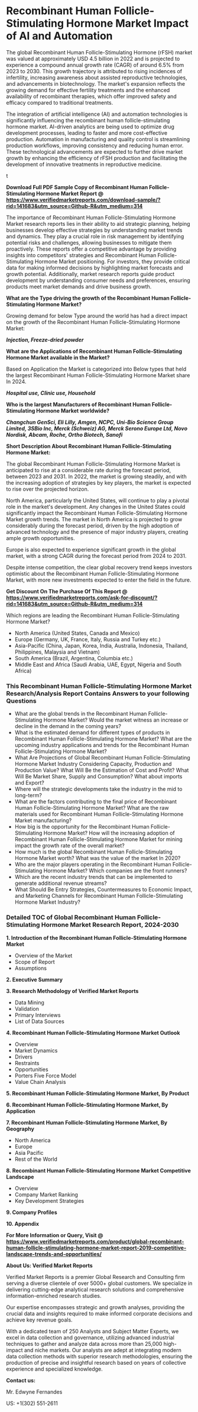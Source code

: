 <meta name="title" content="Global Recombinant Human Follicle-Stimulating Hormone Market Impact of AI and Automation"><meta name="description" content="The global Recombinant Human Follicle-Stimulating Hormone (rFSH) market was valued at approximately USD 4.5 billion in 2022 and is projected to experience a compound a"><meta name="title" content="Recombinant Human Follicle-Stimulating Hormone Market Size, Share, Scope, Trends, Growth, Opportunities, Analysis, Forecast"><h1>Recombinant Human Follicle-Stimulating Hormone Market Impact of AI and Automation</h1><p>The global Recombinant Human Follicle-Stimulating Hormone (rFSH) market was valued at approximately USD 4.5 billion in 2022 and is projected to experience a compound annual growth rate (CAGR) of around 6.5% from 2023 to 2030. This growth trajectory is attributed to rising incidences of infertility, increasing awareness about assisted reproductive technologies, and advancements in biotechnology. The market's expansion reflects the growing demand for effective fertility treatments and the enhanced availability of recombinant therapies, which offer improved safety and efficacy compared to traditional treatments.</p><p>The integration of artificial intelligence (AI) and automation technologies is significantly influencing the recombinant human follicle-stimulating hormone market. AI-driven analytics are being used to optimize drug development processes, leading to faster and more cost-effective production. Automation in manufacturing and quality control is streamlining production workflows, improving consistency and reducing human error. These technological advancements are expected to further drive market growth by enhancing the efficiency of rFSH production and facilitating the development of innovative treatments in reproductive medicine.</p>t</p><p id="" class=""><strong>Download Full PDF Sample Copy of Recombinant Human Follicle-Stimulating Hormone Market Report @ <a href="https://www.verifiedmarketreports.com/download-sample/?rid=141683&utm_source=Github-R&utm_medium=314" target="_blank">https://www.verifiedmarketreports.com/download-sample/?rid=141683&utm_source=Github-R&utm_medium=314</a></strong></p><p>The importance of&nbsp;Recombinant Human Follicle-Stimulating Hormone Market research reports lies in their ability to aid strategic planning, helping businesses develop effective strategies by understanding market trends and dynamics. They play a crucial role in risk management by identifying potential risks and challenges, allowing businesses to mitigate them proactively. These reports offer a competitive advantage by providing insights into competitors' strategies and Recombinant Human Follicle-Stimulating Hormone Market positioning. For investors, they provide critical data for making informed decisions by highlighting market forecasts and growth potential. Additionally, market research reports guide product development by understanding consumer needs and preferences, ensuring products meet market demands and drive business growth.</p><p><strong>What are the&nbsp;Type driving the growth of the Recombinant Human Follicle-Stimulating Hormone Market?</strong></p><p id="" class="">Growing demand for below Type around the world has had a direct impact on the growth of the Recombinant Human Follicle-Stimulating Hormone Market:</p><em><strong>Injection, Freeze-dried powder</strong></em></p><strong>What are the&nbsp;Applications&nbsp;of Recombinant Human Follicle-Stimulating Hormone Market available in the Market?</strong></p><p id="" class="">Based on Application the Market is categorized into Below types that held the largest Recombinant Human Follicle-Stimulating Hormone Market share In 2024.</p><em><strong>Hospital use, Clinic use, Household</strong></em></p><strong>Who is the largest Manufacturers of Recombinant Human Follicle-Stimulating Hormone Market worldwide?</strong></p><p><em><strong>Changchun GenSci, Eli Lilly, Amgen, NCPC, Uni-Bio Science Group Limited, 3SBio Inc, Merck (Schweiz) AG, Merck Serono Europe Ltd, Novo Nordisk, Abcam, Roche, Ortho Biotech, Sanofi</strong></em></p><p id="" class=""><strong>Short Description About Recombinant Human Follicle-Stimulating Hormone Market:</strong></p><p>The global Recombinant Human Follicle-Stimulating Hormone Market is anticipated to rise at a considerable rate during the forecast period, between 2023 and 2031. In 2022, the market is growing steadily, and with the increasing adoption of strategies by key players, the market is expected to rise over the projected horizon.</p><p>North America, particularly the United States, will continue to play a pivotal role in the market's development. Any changes in the United States could significantly impact the Recombinant Human Follicle-Stimulating Hormone Market growth trends. The market in North America is projected to grow considerably during the forecast period, driven by the high adoption of advanced technology and the presence of major industry players, creating ample growth opportunities.</p><p>Europe is also expected to experience significant growth in the global market, with a strong CAGR during the forecast period from 2024 to 2031.</p><p>Despite intense competition, the clear global recovery trend keeps investors optimistic about the Recombinant Human Follicle-Stimulating Hormone Market, with more new investments expected to enter the field in the future.</p><p id="" class=""><strong>Get Discount On The Purchase Of This Report @ <a href="https://www.verifiedmarketreports.com/ask-for-discount/?rid=141683&utm_source=Github-R&utm_medium=314" target="_blank">https://www.verifiedmarketreports.com/ask-for-discount/?rid=141683&utm_source=Github-R&utm_medium=314</a></strong></p>Which regions are leading the Recombinant Human Follicle-Stimulating Hormone Market?</p><ul><li>North America (United States, Canada and Mexico)</li><li>Europe (Germany, UK, France, Italy, Russia and Turkey etc.)</li><li>Asia-Pacific (China, Japan, Korea, India, Australia, Indonesia, Thailand, Philippines, Malaysia and Vietnam)</li><li>South America (Brazil, Argentina, Columbia etc.)</li><li>Middle East and Africa (Saudi Arabia, UAE, Egypt, Nigeria and South Africa)</li></ul><h3 id="" class="">This Recombinant Human Follicle-Stimulating Hormone Market Research/Analysis Report Contains Answers to your following Questions</h3><ul><li>What are the global trends in the Recombinant Human Follicle-Stimulating Hormone Market? Would the market witness an increase or decline in the demand in the coming years?</li><li>What is the estimated demand for different types of products in Recombinant Human Follicle-Stimulating Hormone Market? What are the upcoming industry applications and trends for the Recombinant Human Follicle-Stimulating Hormone Market?</li><li>What Are Projections of Global Recombinant Human Follicle-Stimulating Hormone Market Industry Considering Capacity, Production and Production Value? What Will Be the Estimation of Cost and Profit? What Will Be Market Share, Supply and Consumption? What about imports and Export?</li><li>Where will the strategic developments take the industry in the mid to long-term?</li><li>What are the factors contributing to the final price of Recombinant Human Follicle-Stimulating Hormone Market? What are the raw materials used for Recombinant Human Follicle-Stimulating Hormone Market manufacturing?</li><li>How big is the opportunity for the Recombinant Human Follicle-Stimulating Hormone Market? How will the increasing adoption of Recombinant Human Follicle-Stimulating Hormone Market for mining impact the growth rate of the overall market?</li><li>How much is the global Recombinant Human Follicle-Stimulating Hormone Market worth? What was the value of the market In 2020?</li><li>Who are the major players operating in the Recombinant Human Follicle-Stimulating Hormone Market? Which companies are the front runners?</li><li>Which are the recent industry trends that can be implemented to generate additional revenue streams?</li><li>What Should Be Entry Strategies, Countermeasures to Economic Impact, and Marketing Channels for Recombinant Human Follicle-Stimulating Hormone Market Industry?</li></ul><h3 id="" class="">Detailed TOC of Global Recombinant Human Follicle-Stimulating Hormone Market Research Report, 2024-2030</h3><p id="" class=""><strong>1. Introduction of the Recombinant Human Follicle-Stimulating Hormone Market</strong></p><ul><li>Overview of the Market</li><li>Scope of Report</li><li>Assumptions</li></ul><p id="" class=""><strong>2. Executive Summary</strong></p><p id="" class=""><strong>3. Research Methodology of Verified Market Reports</strong></p><ul><li>Data Mining</li><li>Validation</li><li>Primary Interviews</li><li>List of Data Sources</li></ul><p id="" class=""><strong>4. Recombinant Human Follicle-Stimulating Hormone Market Outlook</strong></p><ul><li>Overview</li><li>Market Dynamics</li><li>Drivers</li><li>Restraints</li><li>Opportunities</li><li>Porters Five Force Model</li><li>Value Chain Analysis</li></ul><p id="" class=""><strong>5. Recombinant Human Follicle-Stimulating Hormone Market, By Product</strong></p><p id="" class=""><strong>6. Recombinant Human Follicle-Stimulating Hormone Market, By Application</strong></p><p id="" class=""><strong>7. Recombinant Human Follicle-Stimulating Hormone Market, By Geography</strong></p><ul><li>North America</li><li>Europe</li><li>Asia Pacific</li><li>Rest of the World</li></ul><p id="" class=""><strong>8. Recombinant Human Follicle-Stimulating Hormone Market Competitive Landscape</strong></p><ul><li>Overview</li><li>Company Market Ranking</li><li>Key Development Strategies</li></ul><p id="" class=""><strong>9. Company Profiles</strong></p><p id="" class=""><strong>10. Appendix</strong></p><p id="" class=""><strong>For More Information or Query, Visit @ <a href="https://www.verifiedmarketreports.com/product/global-recombinant-human-follicle-stimulating-hormone-market-report-2019-competitive-landscape-trends-and-opportunities/" target="_blank">https://www.verifiedmarketreports.com/product/global-recombinant-human-follicle-stimulating-hormone-market-report-2019-competitive-landscape-trends-and-opportunities/</a></strong></p><p id="" class=""><strong>About Us: Verified Market Reports</strong></p><p id="" class="">Verified Market Reports is a premier Global Research and Consulting firm serving a diverse clientele of over 5000+ global customers. We specialize in delivering cutting-edge analytical research solutions and comprehensive information-enriched research studies.</p><p id="" class="">Our expertise encompasses strategic and growth analyses, providing the crucial data and insights required to make informed corporate decisions and achieve key revenue goals.</p><p id="" class="">With a dedicated team of 250 Analysts and Subject Matter Experts, we excel in data collection and governance, utilizing advanced industrial techniques to gather and analyze data across more than 25,000 high-impact and niche markets. Our analysts are adept at integrating modern data collection methods with superior research methodologies, ensuring the production of precise and insightful research based on years of collective experience and specialized knowledge.</p><p id="" class=""><strong>Contact us:</strong></p><p id="" class="">Mr. Edwyne Fernandes</p><p id="" class="">US: +1(302) 551-2611</p>